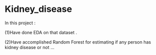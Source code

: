 # Kidney_disease

In this project :

(1)Have done EDA on that dataset .

(2)Have accomplished Random Forest for estimating if any person has kidney disease or not ...









